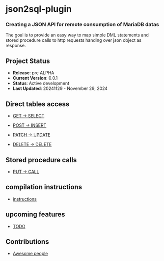 # json2sql-plugin 
### Creating a JSON API for remote consumption of MariaDB datas

The goal is to provide an easy way to map simple DML statements and stored procedure calls to http requests handing over json object as response.

## Project Status

- **Release**: pre ALPHA
- **Current Version**: 0.0.1
- **Status**: Active development
- **Last Updated**: 20241129 - November 29, 2024

## Direct tables access

* [GET → SELECT](https://github.com/SylvainA77/JSON-API-plugin/blob/main/doc/handle_get_request.md)  

* [POST → INSERT](https://github.com/SylvainA77/JSON2SQL-plugin/blob/main/doc/handle_post_request.md)  

* [PATCH → UPDATE](https://github.com/SylvainA77/JSON2SQL-plugin/blob/main/doc/handle_patch_request.md)  

* [DELETE → DELETE](https://github.com/SylvainA77/JSON2SQL-plugin/blob/main/doc/handle_delete_request.md)


## Stored procedure calls

* [PUT → CALL](https://github.com/SylvainA77/JSON2SQL-plugin/blob/main/doc/handle_put_request.md)
  
## compilation instructions

* [instructions](https://github.com/SylvainA77/JSON-API-plugin/blob/main/doc/compilation.md)

## upcoming features

* [TODO](https://github.com/SylvainA77/JSON-API-plugin/blob/main/doc/TODO.md)

## Contributions

* [Awesome people](https://github.com/SylvainA77/JSON-API-plugin/blob/main/doc/Contributions.md)
